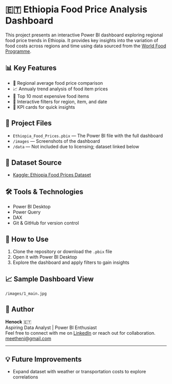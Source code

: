 # 🇪🇹 Ethiopia Food Price Analysis Dashboard

This project presents an interactive Power BI dashboard exploring regional food price trends in Ethiopia. It provides key insights into the variation of food costs across regions and time using data sourced from the [World Food Programme](https://www.kaggle.com/datasets/usmanlovescode/ethiopia-food-prices-dataset).

## 📊 Key Features

- 📍 Regional average food price comparison  
- 📈 Annualy trend analysis of food item prices  
- 🥘 Top 10 most expensive food items  
- 🧭 Interactive filters for region, item, and date  
- 🧮 KPI cards for quick insights  

## 📁 Project Files

- `Ethiopia_Food_Prices.pbix` — The Power BI file with the full dashboard
- `/images` — Screenshots of the dashboard
- `/data` — Not included due to licensing; dataset linked below

## 🔗 Dataset Source

- [Kaggle: Ethiopia Food Prices Dataset](https://www.kaggle.com/datasets/usmanlovescode/ethiopia-food-prices-dataset)

## 🛠️ Tools & Technologies

- Power BI Desktop  
- Power Query  
- DAX  
- Git & GitHub for version control  

## 📌 How to Use

1. Clone the repository or download the `.pbix` file  
2. Open it with Power BI Desktop  
3. Explore the dashboard and apply filters to gain insights

## 📈 Sample Dashboard View

`/images/1_main.jpg`

## 👤 Author

**Henock** 🇪🇹  
Aspiring Data Analyst | Power BI Enthusiast  
Feel free to connect with me on [LinkedIn](https://www.linkedin.com/in/henock-adane-06b24b109?lipi=urn%3Ali%3Apage%3Ad_flagship3_profile_view_base_contact_details%3BdewTOpL4TnaZiJgcVw23WQ%3D%3D) or reach out for collaboration.
<meetheni@gmail.com>

---

## 💡 Future Improvements
  
- Expand dataset with weather or transportation costs to explore correlations

